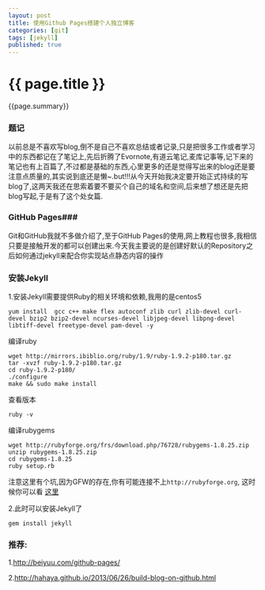 ```yaml
---
layout: post
title: 使用Github Pages搭建个人独立博客
categories: [git]
tags: [jekyll]
published: true
---
```


# {{ page.title }} #

{{page.summary}}


### 题记 ###
以前总是不喜欢写blog,倒不是自己不喜欢总结或者记录,只是把很多工作或者学习中的东西都记在了笔记上,先后折腾了Evornote,有道云笔记,麦库记事等,记下来的笔记也有上百篇了,不过都是基础的东西,心里更多的还是觉得写出来的blog还是要注意点质量的,其实说到底还是懒~.but!!!从今天开始我决定要开始正式持续的写blog了,这两天我还在思索着要不要买个自己的域名和空间,后来想了想还是先把blog写起,于是有了这个处女篇.

### GitHub Pages###
Git和GitHub我就不多做介绍了,至于GitHub Pages的使用,网上教程也很多,我相信只要是接触开发的都可以创建出来.今天我主要说的是创建好默认的Repository之后如何通过jekyll来配合你实现站点静态内容的操作



### 安装Jekyll ###
1.安装Jekyll需要提供Ruby的相关环境和依赖,我用的是centos5

	yum install  gcc c++ make flex autoconf zlib curl zlib-devel curl-devel bzip2 bzip2-devel ncurses-devel libjpeg-devel libpng-devel libtiff-devel freetype-devel pam-devel -y
编译ruby

	wget http://mirrors.ibiblio.org/ruby/1.9/ruby-1.9.2-p180.tar.gz
	tar -xvzf ruby-1.9.2-p180.tar.gz
	cd ruby-1.9.2-p180/
	./configure
	make && sudo make install
查看版本

	ruby -v
编译rubygems

	wget http://rubyforge.org/frs/download.php/76728/rubygems-1.8.25.zip
	unzip rubygems-1.8.25.zip
	cd rubygems-1.8.25
	ruby setup.rb
注意这里有个坑,因为GFW的存在,你有可能连接不上`http://rubyforge.org`, 这时候你可以看 [这里](https://github.com/mojombo/jekyll/issues/1409)

2.此时可以安装Jekyll了

	gem install jekyll

### 推荐: ###
1.http://beiyuu.com/github-pages/

2.http://hahaya.github.io/2013/06/26/build-blog-on-github.html  
  

